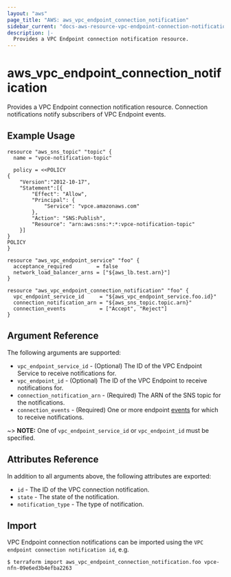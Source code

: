 ```yaml
---
layout: "aws"
page_title: "AWS: aws_vpc_endpoint_connection_notification"
sidebar_current: "docs-aws-resource-vpc-endpoint-connection-notification"
description: |-
  Provides a VPC Endpoint connection notification resource.
---
```


# aws_vpc_endpoint_connection_notification

Provides a VPC Endpoint connection notification resource.
Connection notifications notify subscribers of VPC Endpoint events.

## Example Usage

```hcl
resource "aws_sns_topic" "topic" {
  name = "vpce-notification-topic"

  policy = <<POLICY
{
    "Version":"2012-10-17",
    "Statement":[{
        "Effect": "Allow",
        "Principal": {
            "Service": "vpce.amazonaws.com"
        },
        "Action": "SNS:Publish",
        "Resource": "arn:aws:sns:*:*:vpce-notification-topic"
    }]
}
POLICY
}

resource "aws_vpc_endpoint_service" "foo" {
  acceptance_required        = false
  network_load_balancer_arns = ["${aws_lb.test.arn}"]
}

resource "aws_vpc_endpoint_connection_notification" "foo" {
  vpc_endpoint_service_id     = "${aws_vpc_endpoint_service.foo.id}"
  connection_notification_arn = "${aws_sns_topic.topic.arn}"
  connection_events           = ["Accept", "Reject"]
}
```

## Argument Reference

The following arguments are supported:

* `vpc_endpoint_service_id` - (Optional) The ID of the VPC Endpoint Service to receive notifications for.
* `vpc_endpoint_id` - (Optional) The ID of the VPC Endpoint to receive notifications for.
* `connection_notification_arn` - (Required) The ARN of the SNS topic for the notifications.
* `connection_events` - (Required) One or more endpoint [events](https://docs.aws.amazon.com/AWSEC2/latest/APIReference/API_CreateVpcEndpointConnectionNotification.html#API_CreateVpcEndpointConnectionNotification_RequestParameters) for which to receive notifications.

~> **NOTE:** One of `vpc_endpoint_service_id` or `vpc_endpoint_id` must be specified.

## Attributes Reference

In addition to all arguments above, the following attributes are exported:

* `id` - The ID of the VPC connection notification.
* `state` - The state of the notification.
* `notification_type` - The type of notification.

## Import

VPC Endpoint connection notifications can be imported using the `VPC endpoint connection notification id`, e.g.

```
$ terraform import aws_vpc_endpoint_connection_notification.foo vpce-nfn-09e6ed3b4efba2263
```
